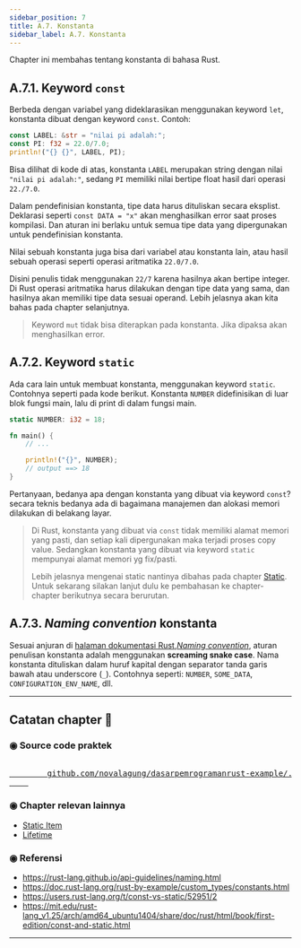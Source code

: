 ```yaml
---
sidebar_position: 7
title: A.7. Konstanta
sidebar_label: A.7. Konstanta
---
```


Chapter ini membahas tentang konstanta di bahasa Rust.

## A.7.1. Keyword `const`

Berbeda dengan variabel yang dideklarasikan menggunakan keyword `let`, konstanta dibuat dengan keyword `const`. Contoh:

```rust
const LABEL: &str = "nilai pi adalah:";
const PI: f32 = 22.0/7.0;
println!("{} {}", LABEL, PI);
```

Bisa dilihat di kode di atas, konstanta `LABEL` merupakan string dengan nilai `"nilai pi adalah:"`, sedang `PI` memiliki nilai bertipe float hasil dari operasi `22./7.0`.

Dalam pendefinisian konstanta, tipe data harus dituliskan secara eksplist. Deklarasi seperti `const DATA = "x"` akan menghasilkan error saat proses kompilasi. Dan aturan ini berlaku untuk semua tipe data yang dipergunakan untuk pendefinisian konstanta.

Nilai sebuah konstanta juga bisa dari variabel atau konstanta lain, atau hasil sebuah operasi seperti operasi aritmatika `22.0/7.0`.

Disini penulis tidak menggunakan `22/7` karena hasilnya akan bertipe integer. Di Rust operasi aritmatika harus dilakukan dengan tipe data yang sama, dan hasilnya akan memiliki tipe data sesuai operand. Lebih jelasnya akan kita bahas pada chapter selanjutnya.

> Keyword `mut` tidak bisa diterapkan pada konstanta. Jika dipaksa akan menghasilkan error.

## A.7.2. Keyword `static`

Ada cara lain untuk membuat konstanta, menggunakan keyword `static`. Contohnya seperti pada kode berikut. Konstanta `NUMBER` didefinisikan di luar blok fungsi main, lalu di print di dalam fungsi main.

```rust
static NUMBER: i32 = 18;

fn main() {
    // ...

    println!("{}", NUMBER);
    // output ==> 18
}
```

Pertanyaan, bedanya apa dengan konstanta yang dibuat via keyword `const`? secara teknis bedanya ada di bagaimana manajemen dan alokasi memori dilakukan di belakang layar.

> Di Rust, konstanta yang dibuat via `const` tidak memiliki alamat memori yang pasti, dan setiap kali dipergunakan maka terjadi proses copy value. Sedangkan konstanta yang dibuat via keyword `static` mempunyai alamat memori yg fix/pasti.
>
> Lebih jelasnya mengenai static nantinya dibahas pada chapter [Static](/basic/static). Untuk sekarang silakan lanjut dulu ke pembahasan ke chapter-chapter berikutnya secara berurutan.

## A.7.3. *Naming convention* konstanta

Sesuai anjuran di [halaman dokumentasi Rust](https://rust-lang.github.io/api-guidelines/naming.html),[*Naming convention*](https://rust-lang.github.io/api-guidelines/naming.html), aturan penulisan konstanta adalah menggunakan **screaming snake case**. Nama konstanta dituliskan dalam huruf kapital dengan separator tanda garis bawah atau underscore (`_`). Contohnya seperti: `NUMBER`, `SOME_DATA`, `CONFIGURATION_ENV_NAME`, dll.

---

## Catatan chapter 📑

### ◉ Source code praktek

<pre>
    <a href="https://github.com/novalagung/dasarpemrogramanrust-example/tree/master/konstanta">
        github.com/novalagung/dasarpemrogramanrust-example/../konstanta
    </a>
</pre>

### ◉ Chapter relevan lainnya

- [Static Item](/basic/static)
- [Lifetime](/basic/lifetime)

### ◉ Referensi

- https://rust-lang.github.io/api-guidelines/naming.html
- https://doc.rust-lang.org/rust-by-example/custom_types/constants.html
- https://users.rust-lang.org/t/const-vs-static/52951/2
- https://mit.edu/rust-lang_v1.25/arch/amd64_ubuntu1404/share/doc/rust/html/book/first-edition/const-and-static.html

---
